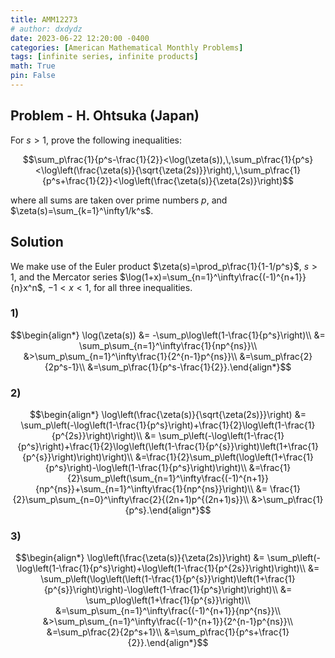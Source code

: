 ```yaml
---
title: AMM12273
# author: dxdydz
date: 2023-06-22 12:20:00 -0400
categories: [American Mathematical Monthly Problems]
tags: [infinite series, infinite products]
math: True
pin: False
---
```


## Problem - H. Ohtsuka (Japan)

For $s>1$, prove the following inequalities:

$$\sum_p\frac{1}{p^s-\frac{1}{2}}<\log(\zeta(s)),\,\sum_p\frac{1}{p^s}<\log\left(\frac{\zeta(s)}{\sqrt{\zeta(2s)}}\right),\,\sum_p\frac{1}{p^s+\frac{1}{2}}<\log\left(\frac{\zeta(s)}{\zeta(2s)}\right)$$

where all sums are taken over prime numbers $p$, and $\zeta(s)=\sum_{k=1}^\infty1/k^s$.

## Solution

We make use of the Euler product $\zeta(s)=\prod_p\frac{1}{1-1/p^s}$, $s>1$, and the Mercator series $\log(1+x)=\sum_{n=1}^\infty\frac{(-1)^{n+1}}{n}x^n$, $-1<x<1$, for all three inequalities.

### 1)

$$\begin{align*}    \log(\zeta(s)) &= -\sum_p\log\left(1-\frac{1}{p^s}\right)\\    &= \sum_p\sum_{n=1}^\infty\frac{1}{np^{ns}}\\    &>\sum_p\sum_{n=1}^\infty\frac{1}{2^{n-1}p^{ns}}\\    &=\sum_p\frac{2}{2p^s-1}\\    &=\sum_p\frac{1}{p^s-\frac{1}{2}}.\end{align*}$$

### 2)

$$\begin{align*}    \log\left(\frac{\zeta(s)}{\sqrt{\zeta(2s)}}\right) &= \sum_p\left(-\log\left(1-\frac{1}{p^s}\right)+\frac{1}{2}\log\left(1-\frac{1}{p^{2s}}\right)\right)\\    &= \sum_p\left(-\log\left(1-\frac{1}{p^s}\right)+\frac{1}{2}\log\left(\left(1-\frac{1}{p^{s}}\right)\left(1+\frac{1}{p^{s}}\right)\right)\right)\\    &=\frac{1}{2}\sum_p\left(\log\left(1+\frac{1}{p^s}\right)-\log\left(1-\frac{1}{p^s}\right)\right)\\    &=\frac{1}{2}\sum_p\left(\sum_{n=1}^\infty\frac{(-1)^{n+1}}{np^{ns}}+\sum_{n=1}^\infty\frac{1}{np^{ns}}\right)\\    &= \frac{1}{2}\sum_p\sum_{n=0}^\infty\frac{2}{(2n+1)p^{(2n+1)s}}\\    &>\sum_p\frac{1}{p^s}.\end{align*}$$

### 3)

$$\begin{align*}    \log\left(\frac{\zeta(s)}{\zeta(2s)}\right) &= \sum_p\left(-\log\left(1-\frac{1}{p^s}\right)+\log\left(1-\frac{1}{p^{2s}}\right)\right)\\    &= \sum_p\left(\log\left(\left(1-\frac{1}{p^{s}}\right)\left(1+\frac{1}{p^{s}}\right)\right)-\log\left(1-\frac{1}{p^s}\right)\right)\\    &= \sum_p\log\left(1+\frac{1}{p^{s}}\right)\\    &=\sum_p\sum_{n=1}^\infty\frac{(-1)^{n+1}}{np^{ns}}\\    &>\sum_p\sum_{n=1}^\infty\frac{(-1)^{n+1}}{2^{n-1}p^{ns}}\\    &=\sum_p\frac{2}{2p^s+1}\\    &=\sum_p\frac{1}{p^s+\frac{1}{2}}.\end{align*}$$